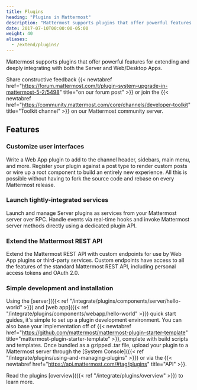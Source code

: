 ```yaml
---
title: Plugins
heading: "Plugins in Mattermost"
description: "Mattermost supports plugins that offer powerful features for extending and deeply integrating with both the Server and Web/Desktop Apps."
date: 2017-07-10T00:00:00-05:00
weight: 40
aliases:
  - /extend/plugins/
---
```


Mattermost supports plugins that offer powerful features for extending and deeply integrating with both the Server and Web/Desktop Apps.

Share constructive feedback {{< newtabref href="https://forum.mattermost.com/t/plugin-system-upgrade-in-mattermost-5-2/5498" title="on our forum post" >}} or join the {{< newtabref href="https://community.mattermost.com/core/channels/developer-toolkit" title="Toolkit channel" >}} on our Mattermost community server.

## Features

### Customize user interfaces

Write a Web App plugin to add to the channel header, sidebars, main menu, and more. Register your plugin against a post type to render custom posts or wire up a root component to build an entirely new experience. All this is possible without having to fork the source code and rebase on every Mattermost release.

### Launch tightly-integrated services

Launch and manage Server plugins as services from your Mattermost server over RPC. Handle events via real-time hooks and invoke Mattermost server methods directly using a dedicated plugin API.

### Extend the Mattermost REST API

Extend the Mattermost REST API with custom endpoints for use by Web App plugins or third-party services. Custom endpoints have access to all the features of the standard Mattermost REST API, including personal access tokens and OAuth 2.0.

### Simple development and installation

Using the [server]({{< ref "/integrate/plugins/components/server/hello-world" >}}) and [web app]({{< ref "/integrate/plugins/components/webapp/hello-world" >}}) quick start guides, it's simple to set up a plugin development environment. You can also base your implementation off of {{< newtabref href="https://github.com/mattermost/mattermost-plugin-starter-template" title="mattermost-plugin-starter-template" >}}, complete with build scripts and templates. Once bundled as a gzipped .tar file, upload your plugin to a Mattermost server through the [System Console]({{< ref "/integrate/plugins/using-and-managing-plugins" >}}) or via the {{< newtabref href="https://api.mattermost.com/#tag/plugins" title="API" >}}.

Read the plugins [overview]({{< ref "/integrate/plugins/overview" >}}) to learn more.
